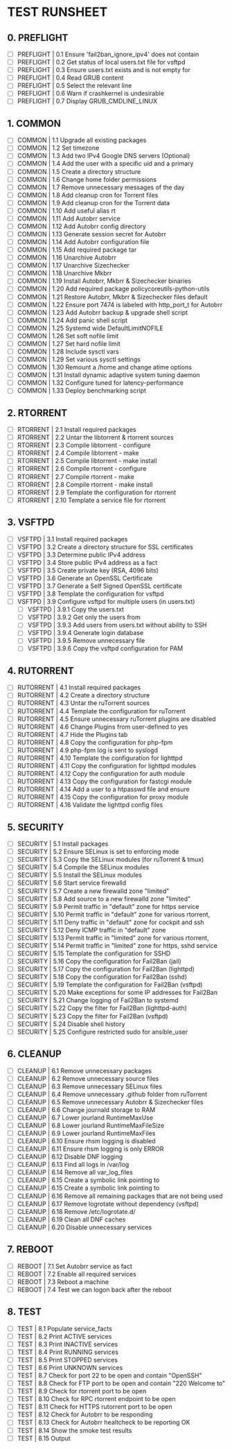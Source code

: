 # TEST RUNSHEET

## 0. PREFLIGHT

- [ ] PREFLIGHT | 0.1 Ensure 'fail2ban_ignore_ipv4' does not contain
- [ ] PREFLIGHT | 0.2 Get status of local users.txt file for vsftpd
- [ ] PREFLIGHT | 0.3 Ensure users.txt exists and is not empty for
- [ ] PREFLIGHT | 0.4 Read GRUB content
- [ ] PREFLIGHT | 0.5 Select the relevant line
- [ ] PREFLIGHT | 0.6 Warn if crashkernel is undesirable
- [ ] PREFLIGHT | 0.7 Display GRUB_CMDLINE_LINUX

## 1. COMMON

- [ ] COMMON | 1.1 Upgrade all existing packages
- [ ] COMMON | 1.2 Set timezone
- [ ] COMMON | 1.3 Add two IPv4 Google DNS servers (Optional)
- [ ] COMMON | 1.4 Add the user with a specific uid and a primary
- [ ] COMMON | 1.5 Create a directory structure
- [ ] COMMON | 1.6 Change home folder permissions
- [ ] COMMON | 1.7 Remove unnecessary messages of the day
- [ ] COMMON | 1.8 Add cleanup cron for Torrent files
- [ ] COMMON | 1.9 Add cleanup cron for the Torrent data
- [ ] COMMON | 1.10 Add useful alias rt
- [ ] COMMON | 1.11 Add Autobrr service
- [ ] COMMON | 1.12 Add Autobrr config directory
- [ ] COMMON | 1.13 Generate session secret for Autobrr
- [ ] COMMON | 1.14 Add Autobrr configuration file
- [ ] COMMON | 1.15 Add required package tar
- [ ] COMMON | 1.16 Unarchive Autobrr
- [ ] COMMON | 1.17 Unarchive Sizechecker
- [ ] COMMON | 1.18 Unarchive Mkbrr
- [ ] COMMON | 1.19 Install Autobrr, Mkbrr & Sizechecker binaries
- [ ] COMMON | 1.20 Add required package policycoreutils-python-utils
- [ ] COMMON | 1.21 Restore Autobrr, Mkbrr & Sizechecker files default
- [ ] COMMON | 1.22 Ensure port 7474 is labeled with http_port_t for Autobrr
- [ ] COMMON | 1.23 Add Autobrr backup & upgrade shell script
- [ ] COMMON | 1.24 Add panic shell script
- [ ] COMMON | 1.25 Systemd wide DefaultLimitNOFILE
- [ ] COMMON | 1.26 Set soft nofile limit
- [ ] COMMON | 1.27 Set hard nofile limit
- [ ] COMMON | 1.28 Include sysctl vars
- [ ] COMMON | 1.29 Set various sysctl settings
- [ ] COMMON | 1.30 Remount a /home and change atime options
- [ ] COMMON | 1.31 Install dynamic adaptive system tuning daemon
- [ ] COMMON | 1.32 Configure tuned for latency-performance
- [ ] COMMON | 1.33 Deploy benchmarking script

## 2. RTORRENT

- [ ] RTORRENT | 2.1 Install required packages
- [ ] RTORRENT | 2.2 Untar the libtorrent & rtorrent sources
- [ ] RTORRENT | 2.3 Compile libtorrent - configure
- [ ] RTORRENT | 2.4 Compile libtorrent - make
- [ ] RTORRENT | 2.5 Compile libtorrent - make install
- [ ] RTORRENT | 2.6 Compile rtorrent - configure
- [ ] RTORRENT | 2.7 Compile rtorrent - make
- [ ] RTORRENT | 2.8 Compile rtorrent - make install
- [ ] RTORRENT | 2.9 Template the configuration for rtorrent
- [ ] RTORRENT | 2.10 Template a service file for rtorrent

## 3. VSFTPD

- [ ] VSFTPD | 3.1 Install required packages
- [ ] VSFTPD | 3.2 Create a directory structure for SSL certificates
- [ ] VSFTPD | 3.3 Determine public IPv4 address
- [ ] VSFTPD | 3.4 Store public IPv4 address as a fact
- [ ] VSFTPD | 3.5 Create private key (RSA, 4096 bits)
- [ ] VSFTPD | 3.6 Generate an OpenSSL Certificate
- [ ] VSFTPD | 3.7 Generate a Self Signed OpenSSL certificate
- [ ] VSFTPD | 3.8 Template the configuration for vsftpd
- [ ] VSFTPD | 3.9 Configure vsftpd for multiple users (in users.txt)
  - [ ] VSFTPD | 3.9.1 Copy the users.txt
  - [ ] VSFTPD | 3.9.2 Get only the users from
  - [ ] VSFTPD | 3.9.3 Add users from users.txt without ability to SSH
  - [ ] VSFTPD | 3.9.4 Generate login database
  - [ ] VSFTPD | 3.9.5 Remove unnecessary file
  - [ ] VSFTPD | 3.9.6 Copy the vsftpd configuration for PAM

## 4. RUTORRENT

- [ ] RUTORRENT | 4.1 Install required packages
- [ ] RUTORRENT | 4.2 Create a directory structure
- [ ] RUTORRENT | 4.3 Untar the ruTorrent sources
- [ ] RUTORRENT | 4.4 Template the configuration for ruTorrent
- [ ] RUTORRENT | 4.5 Ensure unnecessary ruTorrent plugins are disabled
- [ ] RUTORRENT | 4.6 Change Plugins from user-defined to yes
- [ ] RUTORRENT | 4.7 Hide the Plugins tab
- [ ] RUTORRENT | 4.8 Copy the configuration for php-fpm
- [ ] RUTORRENT | 4.9 php-fpm log is sent to syslogd
- [ ] RUTORRENT | 4.10 Template the configuration for lighttpd
- [ ] RUTORRENT | 4.11 Copy the configuration for lighttpd modules
- [ ] RUTORRENT | 4.12 Copy the configuration for auth module
- [ ] RUTORRENT | 4.13 Copy the configuration for fastcgi module
- [ ] RUTORRENT | 4.14 Add a user to a htpasswd file and ensure
- [ ] RUTORRENT | 4.15 Copy the configuration for proxy module
- [ ] RUTORRENT | 4.16 Validate the lighttpd config files

## 5. SECURITY

- [ ] SECURITY | 5.1 Install packages
- [ ] SECURITY | 5.2 Ensure SELinux is set to enforcing mode
- [ ] SECURITY | 5.3 Copy the SELinux modules (for ruTorrent & tmux)
- [ ] SECURITY | 5.4 Compile the SELinux modules
- [ ] SECURITY | 5.5 Install the SELinux modules
- [ ] SECURITY | 5.6 Start service firewalld
- [ ] SECURITY | 5.7 Create a new firewalld zone "limited"
- [ ] SECURITY | 5.8 Add source to a new firewalld zone "limited"
- [ ] SECURITY | 5.9 Permit traffic in "default" zone for https service
- [ ] SECURITY | 5.10 Permit traffic in "default" zone for various rtorrent,
- [ ] SECURITY | 5.11 Deny traffic in "default" zone for cockpit and ssh
- [ ] SECURITY | 5.12 Deny ICMP traffic in "default" zone
- [ ] SECURITY | 5.13 Permit traffic in "limited" zone for various rtorrent,
- [ ] SECURITY | 5.14 Permit traffic in "limited" zone for https, sshd service
- [ ] SECURITY | 5.15 Template the configuration for SSHD
- [ ] SECURITY | 5.16 Copy the configuration for Fail2Ban (jail)
- [ ] SECURITY | 5.17 Copy the configuration for Fail2Ban (lighttpd)
- [ ] SECURITY | 5.18 Copy the configuration for Fail2Ban (sshd)
- [ ] SECURITY | 5.19 Template the configuration for Fail2Ban (vsftpd)
- [ ] SECURITY | 5.20 Make exceptions for some IP addresses for Fail2Ban
- [ ] SECURITY | 5.21 Change logging of Fail2Ban to systemd
- [ ] SECURITY | 5.22 Copy the filter for Fail2Ban (lighttpd-auth)
- [ ] SECURITY | 5.23 Copy the filter for Fail2Ban (vsftpd)
- [ ] SECURITY | 5.24 Disable shell history
- [ ] SECURITY | 5.25 Configure restricted sudo for ansible_user

## 6. CLEANUP

- [ ] CLEANUP | 6.1 Remove unnecessary packages
- [ ] CLEANUP | 6.2 Remove unnecessary source files
- [ ] CLEANUP | 6.3 Remove unnecessary SELinux files
- [ ] CLEANUP | 6.4 Remove unnecessary .github folder from ruTorrent
- [ ] CLEANUP | 6.5 Remove unnecessary Autobrr & Sizechecker files
- [ ] CLEANUP | 6.6 Change journald storage to RAM
- [ ] CLEANUP | 6.7 Lower jourland RuntimeMaxUse
- [ ] CLEANUP | 6.8 Lower jourland RuntimeMaxFileSize
- [ ] CLEANUP | 6.9 Lower jourland RuntimeMaxFiles
- [ ] CLEANUP | 6.10 Ensure rhsm logging is disabled
- [ ] CLEANUP | 6.11 Ensure rhsm logging is only ERROR
- [ ] CLEANUP | 6.12 Disable DNF logging
- [ ] CLEANUP | 6.13 Find all logs in /var/log
- [ ] CLEANUP | 6.14 Remove all var_log_files
- [ ] CLEANUP | 6.15 Create a symbolic link pointing to
- [ ] CLEANUP | 6.15 Create a symbolic link pointing to
- [ ] CLEANUP | 6.16 Remove all remaining packages that are not being used
- [ ] CLEANUP | 6.17 Remove logrotate without dependency (vsftpd)
- [ ] CLEANUP | 6.18 Remove /etc/logrotate.d/
- [ ] CLEANUP | 6.19 Clean all DNF caches
- [ ] CLEANUP | 6.20 Disable unnecessary services

## 7. REBOOT

- [ ] REBOOT | 7.1 Set Autobrr service as fact
- [ ] REBOOT | 7.2 Enable all required services
- [ ] REBOOT | 7.3 Reboot a machine
- [ ] REBOOT | 7.4 Test we can logon back after the reboot

## 8. TEST

- [ ] TEST | 8.1 Populate service_facts
- [ ] TEST | 8.2 Print ACTIVE services
- [ ] TEST | 8.3 Print INACTIVE services
- [ ] TEST | 8.4 Print RUNNING services
- [ ] TEST | 8.5 Print STOPPED services
- [ ] TEST | 8.6 Print UNKNOWN services
- [ ] TEST | 8.7 Check for port 22 to be open and contain "OpenSSH"
- [ ] TEST | 8.8 Check for FTP port to be open and contain "220 Welcome to"
- [ ] TEST | 8.9 Check for rtorrent port to be open
- [ ] TEST | 8.10 Check for RPC rtorrent endpoint to be open
- [ ] TEST | 8.11 Check for HTTPS rutorrent port to be open
- [ ] TEST | 8.12 Check for Autobrr to be responding
- [ ] TEST | 8.13 Check for Autobrr healtcheck to be reporting OK
- [ ] TEST | 8.14 Show the smoke test results
- [ ] TEST | 8.15 Output
